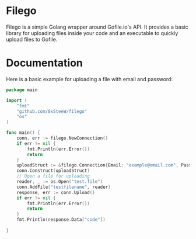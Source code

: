 # Filego

Filego is a simple Golang wrapper around Gofile.io's API. It provides a basic library for uploading files inside your code and an executable to quickly upload files to Gofile.

# Documentation

Here is a basic example for uploading a file with email and password:

```go
package main

import (
	"fmt"
	"github.com/0xSteeW/filego"
	"os"
)

func main() {
	conn, err := filego.NewConnection()
	if err != nil {
		fmt.Println(err.Error())
		return
	}
	uploadStruct := &filego.Connection{Email: "example@email.com", Password: "rockyou"}
	conn.Construct(uploadStruct)
	// Open a file for uploading
	reader, _ := os.Open("test.file")
	conn.AddFile("testfilename", reader)
	response, err := conn.Upload()
	if err != nil {
		fmt.Println(err.Error())
		return
	}
	fmt.Println(response.Data["code"])
	
}
```
